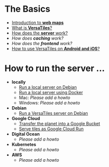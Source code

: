 # The Basics

- [Introduction to **web maps**](basics/web_maps.md)
- [What is **VersaTiles**?](basics/versatiles.md)
- [How does the **server** work?](basics/versatiles_server.md)
- *How does **caching** work?*
- *How does the **frontend** work?*
- [How to use VersaTiles on **Android and iOS**?](basics/mobile.md)

# How to run the server ...

- **locally**
  - [Run a local server on Debian](how_to/local_server_debian.md)
  - [Run a local server using Docker](how_to/local_docker.md)
  - Mac: *Please add a howto*
  - Windows: *Please add a howto*
- **Debian**
  - [Run a VersaTiles server on Debian](how_to/debian_run_server.md)
- **Google Cloud**
  - [Transfer the planet into a Google Bucket](how_to/google_cloud_storage_planet.md)
  - [Serve tiles as Google Cloud Run](how_to/google_cloud_run_service.md)
- **Digital Ocean**
  - *Please add a howto*
- **Kubernetes**
  - *Please add a howto*
- **AWS**
  - *Please add a howto*
